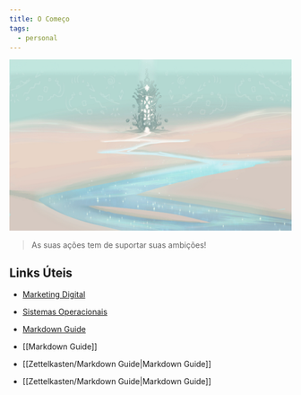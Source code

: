```yaml
---
title: O Começo
tags:
  - personal
---
```

![](assets/wallhaven-k7k5dd.jpg)

>As suas ações tem de suportar suas ambições!

## Links Úteis
- [Marketing Digital](Zettelkasten/Marketing%20Digital.md)
- [Sistemas Operacionais](Zettelkasten/Sistemas%20Operacionais.md)
- [Markdown Guide](Zettelkasten/Markdown%20Guide.md)

- [[Markdown Guide]]
- [[Zettelkasten/Markdown Guide|Markdown Guide]]
- [[Zettelkasten/Markdown Guide|Markdown Guide]]



